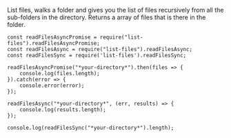 List files, walks a folder and gives you the list of files recursively from all the sub-folders in the directory. Returns a array of files that is there in the folder.


    const readFilesAsyncPromise = require("list-files").readFilesAsyncPromise;
    const readFilesAsync = require("list-files").readFilesAsync;
    const readFilesSync = require('list-files').readFilesSync;
    
    readFilesAsyncPromise("*your-directory*").then(files => {
        console.log(files.length);
    }).catch(error => {
        console.error(error);
    });
    
    readFilesAsync("*your-directory*", (err, results) => {
        console.log(results.length);
    });
    
    console.log(readFilesSync("*your-directory*").length);